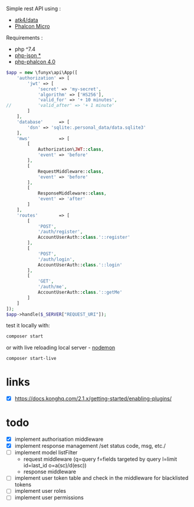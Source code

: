 Simple rest API using :
* [atk4/data](https://github.com/atk4/data)
* [Phalcon Micro](https://docs.phalcon.io/4.0/en/application-micro)

Requirements : 
* php ^7.4
* [php-json *](https://pecl.php.net/package/json)
* [php-phalcon 4.0](https://pecl.php.net/package/phalcon)


```php
$app = new \funyx\api\App([
	'authorization' => [
		'jwt' => [
			'secret' => 'my-secret',
			'algorithm' => ['HS256'],
			'valid_for' => '+ 10 minutes',
//			'valid_after' => '+ 1 minute'
		]
	],
	'database'      => [
		'dsn' => 'sqlite:.personal_data/data.sqlite3'
	],
	'mws'           => [
		[
			Authorization\JWT::class,
			'event' => 'before'
		],
		[
			RequestMiddleware::class,
			'event' => 'before'
		],
		[
			ResponseMiddleware::class,
			'event' => 'after'
		]
	],
	'routes'        => [
		[
			'POST',
			'/auth/register',
			AccountUserAuth::class.'::register'
		],
		[
			'POST',
			'/auth/login',
			AccountUserAuth::class.'::login'
		],
		[
			'GET',
			'/auth/me',
			AccountUserAuth::class.'::getMe'
		]
	]
]);
$app->handle($_SERVER["REQUEST_URI"]);
```

test it locally with:
```bash
composer start
```
or with live reloading local server - [nodemon](https://nodemon.io/)
```bash
composer start-live
```

# links
- [x] https://docs.konghq.com/2.1.x/getting-started/enabling-plugins/

# todo 
- [x] implement authorisation middleware
- [x] implement response management /set status code, msg, etc./
- [ ] implement model listFilter
  - request middleware (q=query f=fields targeted by query l=limit id=last_id o=a(sc)/d(esc))
  - response middleware 
- [ ] implement user token table and check in the middleware for blacklisted tokens
- [ ] implement user roles
- [ ] implement user permissions
